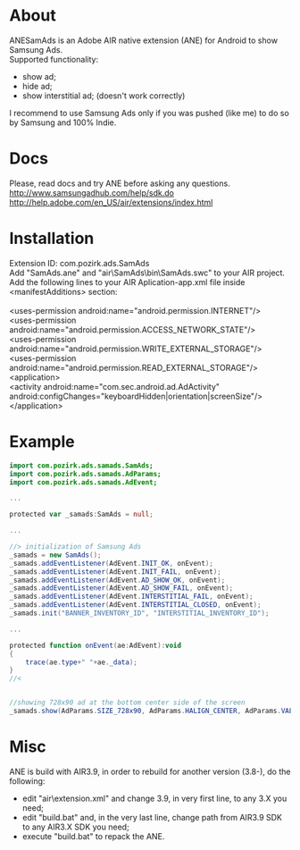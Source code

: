 # About
ANESamAds is an Adobe AIR native extension (ANE) for Android to show Samsung Ads.<br />
Supported functionality:<br />
- show ad;<br />
- hide ad;<br />
- show interstitial ad; (doesn't work correctly)<br />

I recommend to use Samsung Ads only if you was pushed (like me) to do so by Samsung and 100% Indie.

# Docs
Please, read docs and try ANE before asking any questions.<br />
http://www.samsungadhub.com/help/sdk.do<br />
http://help.adobe.com/en_US/air/extensions/index.html<br />


# Installation
Extension ID: com.pozirk.ads.SamAds<br />
Add "SamAds.ane" and "air\SamAds\bin\SamAds.swc" to your AIR project.<br />
Add the following lines to your AIR Aplication-app.xml file inside &lt;manifestAdditions&gt; section:<br />
<br />
&lt;uses-permission android:name="android.permission.INTERNET"/&gt;<br />
&lt;uses-permission android:name="android.permission.ACCESS_NETWORK_STATE"/&gt;<br />
&lt;uses-permission android:name="android.permission.WRITE_EXTERNAL_STORAGE"/&gt;<br />
&lt;uses-permission android:name="android.permission.READ_EXTERNAL_STORAGE"/&gt;<br />
&lt;application&gt;<br />
	&lt;activity android:name="com.sec.android.ad.AdActivity" android:configChanges="keyboardHidden|orientation|screenSize"/&gt;<br />
&lt;/application&gt;<br />


# Example
```actionscript
import com.pozirk.ads.samads.SamAds;
import com.pozirk.ads.samads.AdParams;
import com.pozirk.ads.samads.AdEvent;

...

protected var _samads:SamAds = null;

...

//> initialization of Samsung Ads
_samads = new SamAds();
_samads.addEventListener(AdEvent.INIT_OK, onEvent);
_samads.addEventListener(AdEvent.INIT_FAIL, onEvent);
_samads.addEventListener(AdEvent.AD_SHOW_OK, onEvent);
_samads.addEventListener(AdEvent.AD_SHOW_FAIL, onEvent);
_samads.addEventListener(AdEvent.INTERSTITIAL_FAIL, onEvent);
_samads.addEventListener(AdEvent.INTERSTITIAL_CLOSED, onEvent);
_samads.init("BANNER_INVENTORY_ID", "INTERSTITIAL_INVENTORY_ID");

...

protected function onEvent(ae:AdEvent):void
{
	trace(ae.type+" "+ae._data);
}
//<


//showing 728x90 ad at the bottom center side of the screen
_samads.show(AdParams.SIZE_728x90, AdParams.HALIGN_CENTER, AdParams.VALIGN_TOP);
```


# Misc
ANE is build with AIR3.9, in order to rebuild for another version (3.8-), do the following:<br />
- edit "air\extension.xml" and change 3.9, in very first line, to any 3.X you need;<br />
- edit "build.bat" and, in the very last line, change path from AIR3.9 SDK to any AIR3.X SDK you need;<br />
- execute "build.bat" to repack the ANE.<br />